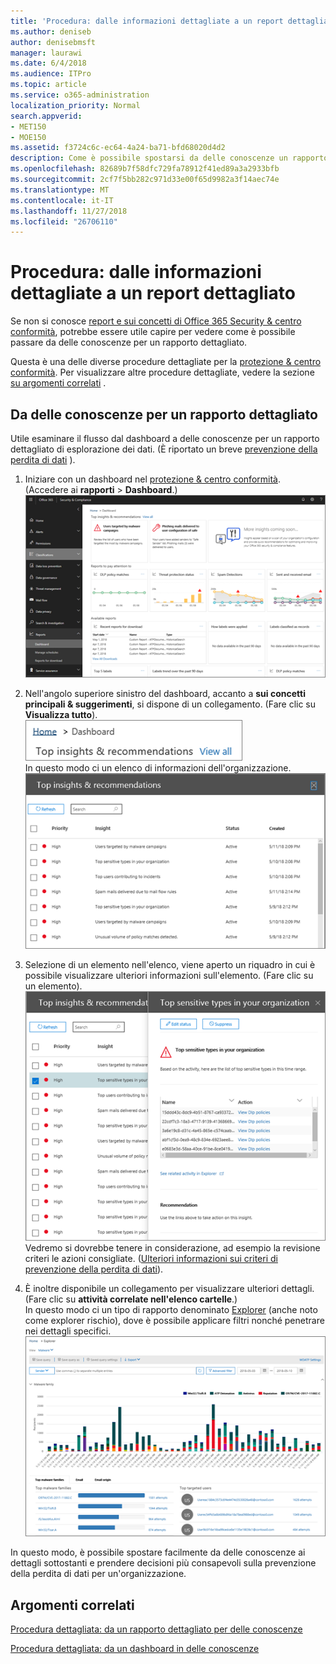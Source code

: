```yaml
---
title: 'Procedura: dalle informazioni dettagliate a un report dettagliato'
ms.author: deniseb
author: denisebmsft
manager: laurawi
ms.date: 6/4/2018
ms.audience: ITPro
ms.topic: article
ms.service: o365-administration
localization_priority: Normal
search.appverid:
- MET150
- MOE150
ms.assetid: f3724c6c-ec64-4a24-ba71-bfd68020d4d2
description: Come è possibile spostarsi da delle conoscenze un rapporto dettagliato per la protezione &amp; centro conformità attraverso un esempio di prevenzione della perdita di dati.
ms.openlocfilehash: 82689b7f58dfc729fa78912f41ed89a3a2933bfb
ms.sourcegitcommit: 2cf7f5bb282c971d33e00f65d9982a3f14aec74e
ms.translationtype: MT
ms.contentlocale: it-IT
ms.lasthandoff: 11/27/2018
ms.locfileid: "26706110"
---
```

# <a name="walkthrough---from-an-insight-to-a-detailed-report"></a>Procedura: dalle informazioni dettagliate a un report dettagliato

Se non si conosce [report e sui concetti di Office 365 Security &amp; centro conformità](reports-and-insights-in-security-and-compliance.md), potrebbe essere utile capire per vedere come è possibile passare da delle conoscenze per un rapporto dettagliato. 
  
Questa è una delle diverse procedure dettagliate per la [protezione &amp; centro conformità](https://security.microsoft.com). Per visualizzare altre procedure dettagliate, vedere la sezione [su argomenti correlati](#related-topics) . 
  
## <a name="from-an-insight-to-a-detailed-report"></a>Da delle conoscenze per un rapporto dettagliato

Utile esaminare il flusso dal dashboard a delle conoscenze per un rapporto dettagliato di esplorazione dei dati. (È riportato un breve [prevenzione della perdita di dati](data-loss-prevention-policies.md) ). 
  
1. Iniziare con un dashboard nel [protezione &amp; centro conformità](https://security.microsoft.com). (Accedere ai **rapporti** \> **Dashboard**.)<br/>![In sicurezza &amp; centro conformità, selezionare rapporti \> Dashboard](media/2a668c3d-3fa3-4e37-8149-46989b33ae8c.png)
  
2. Nell'angolo superiore sinistro del dashboard, accanto a **sui concetti principali &amp; suggerimenti**, si dispone di un collegamento. (Fare clic su **Visualizza tutto**).<br/>![In sicurezza &amp; centro conformità, selezionare rapporti \> Dashboard per visualizzare l'informativa principali](media/9bb64e11-494f-40a4-ab3d-8d3c7789f300.png)<br/>In questo modo ci un elenco di informazioni dell'organizzazione.<br/>![In sicurezza &amp; centro conformità, è possibile visualizzare tutte le informazioni in un elenco](media/1289af77-bf5a-444a-97a1-03d8a83f75a9.png)
  
3. Selezione di un elemento nell'elenco, viene aperto un riquadro in cui è possibile visualizzare ulteriori informazioni sull'elemento. (Fare clic su un elemento).<br/>![Dettagli relativi a delle conoscenze selezionato](media/dcbb389f-23b0-4031-b789-4a49068af85a.png)<br/>Vedremo si dovrebbe tenere in considerazione, ad esempio la revisione criteri le azioni consigliate. ([Ulteriori informazioni sui criteri di prevenzione della perdita di dati](data-loss-prevention-policies.md)).
    
4. È inoltre disponibile un collegamento per visualizzare ulteriori dettagli. (Fare clic su **attività correlate nell'elenco cartelle**.)<br/>In questo modo ci un tipo di rapporto denominato [Explorer](use-explorer-in-security-and-compliance.md) (anche noto come explorer rischio), dove è possibile applicare filtri nonché penetrare nei dettagli specifici.<br/>![Visualizzazione Esplora risorse con ulteriori dettagli su delle conoscenze selezionata](media/3ad15b15-7158-44b7-beda-013351bd868e.png)
  
In questo modo, è possibile spostare facilmente da delle conoscenze ai dettagli sottostanti e prendere decisioni più consapevoli sulla prevenzione della perdita di dati per un'organizzazione.
  
## <a name="related-topics"></a>Argomenti correlati

[Procedura dettagliata: da un rapporto dettagliato per delle conoscenze](from-a-detailed-report-to-an-insight.md)
  
[Procedura dettagliata: da un dashboard in delle conoscenze](from-a-dashboard-to-an-insight.md)
  


